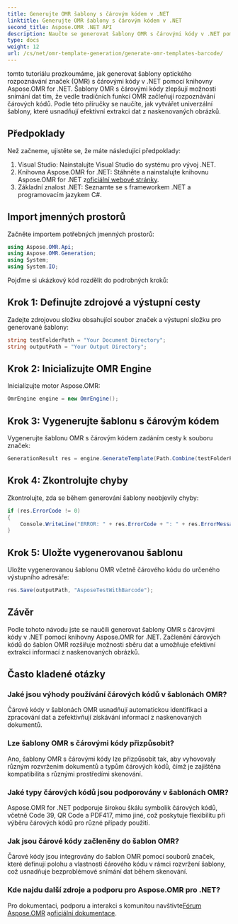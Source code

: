 ```yaml
---
title: Generujte OMR šablony s čárovým kódem v .NET
linktitle: Generujte OMR šablony s čárovým kódem v .NET
second_title: Aspose.OMR .NET API
description: Naučte se generovat šablony OMR s čárovými kódy v .NET pomocí Aspose.OMR pro .NET. Zjednodušte extrakci dat z naskenovaných obrázků pomocí integrace čárových kódů!
type: docs
weight: 12
url: /cs/net/omr-template-generation/generate-omr-templates-barcode/
---
```

tomto tutoriálu prozkoumáme, jak generovat šablony optického rozpoznávání značek (OMR) s čárovými kódy v .NET pomocí knihovny Aspose.OMR for .NET. Šablony OMR s čárovými kódy zlepšují možnosti snímání dat tím, že vedle tradičních funkcí OMR začleňují rozpoznávání čárových kódů. Podle této příručky se naučíte, jak vytvářet univerzální šablony, které usnadňují efektivní extrakci dat z naskenovaných obrázků.
## Předpoklady
Než začneme, ujistěte se, že máte následující předpoklady:
1. Visual Studio: Nainstalujte Visual Studio do systému pro vývoj .NET.
2.  Knihovna Aspose.OMR for .NET: Stáhněte a nainstalujte knihovnu Aspose.OMR for .NET z[oficiální webové stránky](https://releases.aspose.com/omr/net/).
3. Základní znalost .NET: Seznamte se s frameworkem .NET a programovacím jazykem C#.
## Import jmenných prostorů
Začněte importem potřebných jmenných prostorů:
```csharp
using Aspose.OMR.Api;
using Aspose.OMR.Generation;
using System;
using System.IO;
```
Pojďme si ukázkový kód rozdělit do podrobných kroků:
## Krok 1: Definujte zdrojové a výstupní cesty
Zadejte zdrojovou složku obsahující soubor značek a výstupní složku pro generované šablony:
```csharp
string testFolderPath = "Your Document Directory";
string outputPath = "Your Output Directory";
```
## Krok 2: Inicializujte OMR Engine
Inicializujte motor Aspose.OMR:
```csharp
OmrEngine engine = new OmrEngine();
```
## Krok 3: Vygenerujte šablonu s čárovým kódem
Vygenerujte šablonu OMR s čárovým kódem zadáním cesty k souboru značek:
```csharp
GenerationResult res = engine.GenerateTemplate(Path.Combine(testFolderPath, "AsposeTestWithBarcode.txt"));
```
## Krok 4: Zkontrolujte chyby
Zkontrolujte, zda se během generování šablony neobjevily chyby:
```csharp
if (res.ErrorCode != 0)
{
    Console.WriteLine("ERROR: " + res.ErrorCode + ": " + res.ErrorMessage);
}
```
## Krok 5: Uložte vygenerovanou šablonu
Uložte vygenerovanou šablonu OMR včetně čárového kódu do určeného výstupního adresáře:
```csharp
res.Save(outputPath, "AsposeTestWithBarcode");
```
## Závěr
Podle tohoto návodu jste se naučili generovat šablony OMR s čárovými kódy v .NET pomocí knihovny Aspose.OMR for .NET. Začlenění čárových kódů do šablon OMR rozšiřuje možnosti sběru dat a umožňuje efektivní extrakci informací z naskenovaných obrázků.
## Často kladené otázky
### Jaké jsou výhody používání čárových kódů v šablonách OMR?
Čárové kódy v šablonách OMR usnadňují automatickou identifikaci a zpracování dat a zefektivňují získávání informací z naskenovaných dokumentů.
### Lze šablony OMR s čárovými kódy přizpůsobit?
Ano, šablony OMR s čárovými kódy lze přizpůsobit tak, aby vyhovovaly různým rozvržením dokumentů a typům čárových kódů, čímž je zajištěna kompatibilita s různými prostředími skenování.
### Jaké typy čárových kódů jsou podporovány v šablonách OMR?
Aspose.OMR for .NET podporuje širokou škálu symbolik čárových kódů, včetně Code 39, QR Code a PDF417, mimo jiné, což poskytuje flexibilitu při výběru čárových kódů pro různé případy použití.
### Jak jsou čárové kódy začleněny do šablon OMR?
Čárové kódy jsou integrovány do šablon OMR pomocí souborů značek, které definují polohu a vlastnosti čárového kódu v rámci rozvržení šablony, což usnadňuje bezproblémové snímání dat během skenování.
### Kde najdu další zdroje a podporu pro Aspose.OMR pro .NET?
 Pro dokumentaci, podporu a interakci s komunitou navštivte[Fórum Aspose.OMR](https://forum.aspose.com/c/omr/38) a[oficiální dokumentace](https://reference.aspose.com/omr/net/).